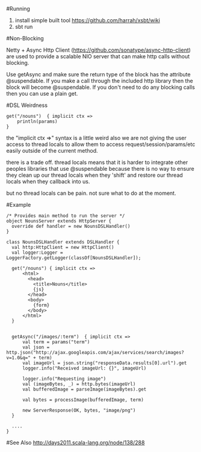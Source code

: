 #Running

1. install simple built tool https://github.com/harrah/xsbt/wiki
2. sbt run

#Non-Blocking

Netty + Async Http Client (https://github.com/sonatype/async-http-client) are used to provide a scalable NIO server that can make 
http calls without blocking.

Use getAsync and make sure the return type of the block has the attribute @suspendable. If you make a call through the included
http library then the block will become @suspendable. If you don't need to do any blocking calls then you can use a plain
get.

#DSL Weirdness

    get("/nouns")  { implicit ctx =>
        println(params)
    }


the "implicit ctx =>" syntax is a little weird also we are not giving the user access to thread locals to allow them to access request/session/params/etc easily outside of the current method. 

there is a trade off. thread locals means that it is harder to integrate other peoples libraries that use @suspendable because there is no way to ensure they clean up our thread locals when they 'shift' and restore our thread locals when they callback into us. 

but no thread locals can be pain. not sure what to do at the moment.

#Example

    /* Provides main method to run the server */
    object NounsServer extends HttpServer {
      override def handler = new NounsDSLHandler()
    }

    class NounsDSLHandler extends DSLHandler {
      val http:HttpClient = new HttpClient()
      val logger:Logger = LoggerFactory.getLogger(classOf[NounsDSLHandler]);

      get("/nouns") { implicit ctx =>
          <html>
            <head>
              <title>Nouns</title>
              {js}
            </head>
            <body>
              {form}
            </body>
          </html>
      }

 
      getAsync("/images/:term")  { implicit ctx =>
          val term = params("term")
          val json = http.json("http://ajax.googleapis.com/ajax/services/search/images?v=1.0&q=" + term)
          val imageUrl = json.string("responseData.results[0].url").get
          logger.info("Received imageUrl: {}", imageUrl)

          logger.info("Requesting image")
          val (imageBytes, _) = http.bytes(imageUrl)
          val bufferedImage = parseImage(imageBytes).get

          val bytes = processImage(bufferedImage, term)
         
          new ServerResponse(OK, bytes, "image/png")
      }

      ....
    }

#See Also
http://days2011.scala-lang.org/node/138/288
